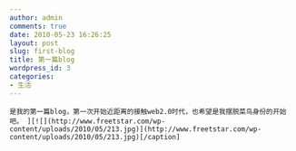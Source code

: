 ```yaml
---
author: admin
comments: true
date: 2010-05-23 16:26:25
layout: post
slug: first-blog
title: 第一篇blog
wordpress_id: 3
categories:
- 生活
---
```



	是我的第一篇blog，第一次开始近距离的接触web2.0时代，也希望是我摆脱菜鸟身份的开始吧。 ][![](http://www.freetstar.com/wp-content/uploads/2010/05/213.jpg)](http://www.freetstar.com/wp-content/uploads/2010/05/213.jpg)[/caption]




